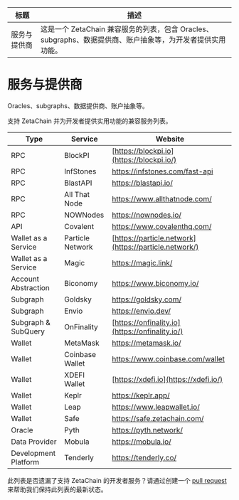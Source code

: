 | **标题**     | **描述**                                                     |
| ------------ | ------------------------------------------------------------ |
| 服务与提供商 | 这是一个 ZetaChain 兼容服务的列表，包含 Oracles、subgraphs、数据提供商、账户抽象等，为开发者提供实用功能。 |

# 服务与提供商

Oracles、subgraphs、数据提供商、账户抽象等。

支持 ZetaChain 并为开发者提供实用功能的兼容服务列表。

| **Type**             | **Service**      | **Website**                                           |
| -------------------- | ---------------- | ----------------------------------------------------- |
| RPC                  | BlockPI          | [https://blockpi.io](https://blockpi.io/)             |
| RPC                  | InfStones        | https://infstones.com/fast-api                        |
| RPC                  | BlastAPI         | https://blastapi.io/                                  |
| RPC                  | All That Node    | https://www.allthatnode.com/                          |
| RPC                  | NOWNodes         | https://nownodes.io/                                  |
| API                  | Covalent         | https://www.covalenthq.com/                           |
| Wallet as a Service  | Particle Network | [https://particle.network](https://particle.network/) |
| Wallet as a Service  | Magic            | https://magic.link/                                   |
| Account Abstraction  | Biconomy         | https://www.biconomy.io/                              |
| Subgraph             | Goldsky          | https://goldsky.com/                                  |
| Subgraph             | Envio            | https://envio.dev/                                    |
| Subgraph & SubQuery  | OnFinality       | [https://onfinality.io](https://onfinality.io/)       |
| Wallet               | MetaMask         | https://metamask.io/                                  |
| Wallet               | Coinbase Wallet  | https://www.coinbase.com/wallet                       |
| Wallet               | XDEFI Wallet     | [https://xdefi.io](https://xdefi.io/)                 |
| Wallet               | Keplr            | https://keplr.app/                                    |
| Wallet               | Leap             | https://www.leapwallet.io/                            |
| Wallet               | Safe             | https://safe.zetachain.com/                           |
| Oracle               | Pyth             | https://pyth.network/                                 |
| Data Provider        | Mobula           | https://mobula.io/                                    |
| Development Platform | Tenderly         | https://tenderly.co/                                  |

此列表是否遗漏了支持 ZetaChain 的开发者服务？请通过创建一个 [pull request](https://github.com/zeta-chain/docs/blob/main/src/pages/about/services/index.mdx) 来帮助我们保持此列表的最新状态。